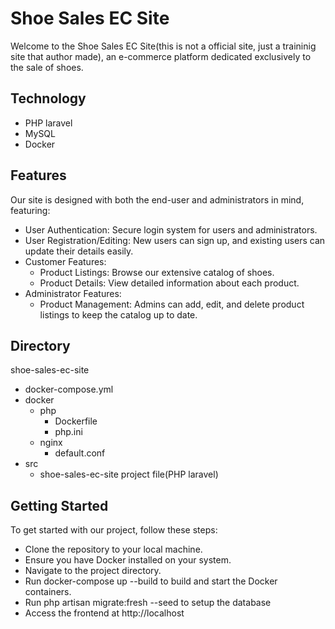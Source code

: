 # Shoe Sales EC Site
Welcome to the Shoe Sales EC Site(this is not a official site, just a traininig site that author made), an e-commerce platform dedicated exclusively to the sale of shoes. 

## Technology
- PHP laravel
- MySQL
- Docker

## Features
Our site is designed with both the end-user and administrators in mind, featuring:

- User Authentication: Secure login system for users and administrators.
- User Registration/Editing: New users can sign up, and existing users can update their details easily.
- Customer Features:
  - Product Listings: Browse our extensive catalog of shoes.
  - Product Details: View detailed information about each product.
- Administrator Features:
  - Product Management: Admins can add, edit, and delete product listings to keep the catalog up to date.

## Directory
shoe-sales-ec-site
- docker-compose.yml
- docker
  - php
    - Dockerfile
    - php.ini
  - nginx
    - default.conf
- src
  - shoe-sales-ec-site project file(PHP laravel)

## Getting Started
To get started with our project, follow these steps:

- Clone the repository to your local machine.
- Ensure you have Docker installed on your system.
- Navigate to the project directory.
- Run docker-compose up --build to build and start the Docker containers.
- Run php artisan migrate:fresh --seed to setup the database
- Access the frontend at http://localhost